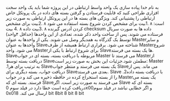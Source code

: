 به نام خدا
پیاده سازی یک واحد واسط ارتباطی
در این پروژه شما باید یک واحد سخت افزاری طراحی کنید که قابلیت فرستادن و گرفتن بسته های
داده در یک پروتکل خاض ارتباطی را پشتیبانی کند. ویژگی های بسته ها در این پروتکل ارتباطی به
صورت زیر است:
 ۸ .1بیت برای مشخص کردن شروع بسته استفاده می شود
 ۸ .2بیت برای مشخص کردن آدرس گیرنده
 ۸ .3بیت داده
 ۸ .4 بیت checksum
داده ها به صورت سریال فرستاده می شوند.
پس از ساخت واحد ذکر شده، تعدادی از این واحدها (حداقل  ۴واحد) توسط یک گذرگاه به همدیگر
وصل می شوند. یکی از واحدها به عنوان  Masterو سایر واحدها به عنوان  Slaveشناخته می شود.
برقراری ارتباط همیشه از طرف  Masterشروع می شود. واحد  Masterبرای شروع ارتباط با یکی
از Slaveها یک بسته می فرستد.  Slaveمربوطه با دریافت بسته، بسته ای در جواب Master
می فرستد تا  Masterاز دریافت بسته توسط  Slaveمطمئن شود.جزئیات این بخش به صورت زیر
است:
 Master .1به ترتیب برای هر  Slaveیک بسته می فرستد و منتظر جواب  Slaveمی ماند. پس
از دریافت جواب، بسته دیگری برای  Slaveبعدی می فرستد.
 Slave .2با دریافت بسته داده را از بسته استخراج کرده در حافظه ذخیره می کند و در جواب
 Masterیک بسته می فرستد. بسته ای که  Slaveمی فرستد به صورت زیر است. اگر Slave
بسته ای که دریافت کرده است خطا دارد در فیلد سوم  0x00و اگر خطایی نباشد در فیلد
سوم  0x01ارسال می کند.
8 bit 8bit 8 bit 8 bit
